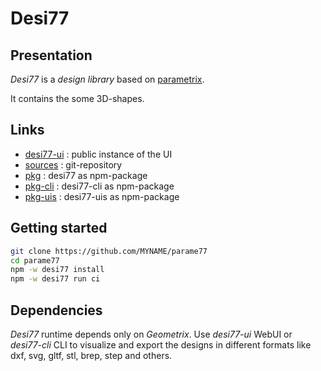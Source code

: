 Desi77
======


Presentation
------------

*Desi77* is a *design library* based on [parametrix](https://charlyoleg2.github.io/parametrix/).

It contains the some 3D-shapes.


Links
-----

- [desi77-ui](https://MYNAME.github.io/parame77/) : public instance of the UI
- [sources](https://github.com/MYNAME/parame77) : git-repository
- [pkg](https://www.npmjs.com/package/desi77) : desi77 as npm-package
- [pkg-cli](https://www.npmjs.com/package/desi77-cli) : desi77-cli as npm-package
- [pkg-uis](https://www.npmjs.com/package/desi77-uis) : desi77-uis as npm-package


Getting started
---------------

```bash
git clone https://github.com/MYNAME/parame77
cd parame77
npm -w desi77 install
npm -w desi77 run ci
```

Dependencies
------------

*Desi77* runtime depends only on *Geometrix*. Use *desi77-ui* WebUI or *desi77-cli* CLI to visualize and export the designs in different formats like dxf, svg, gltf, stl, brep, step and others.

